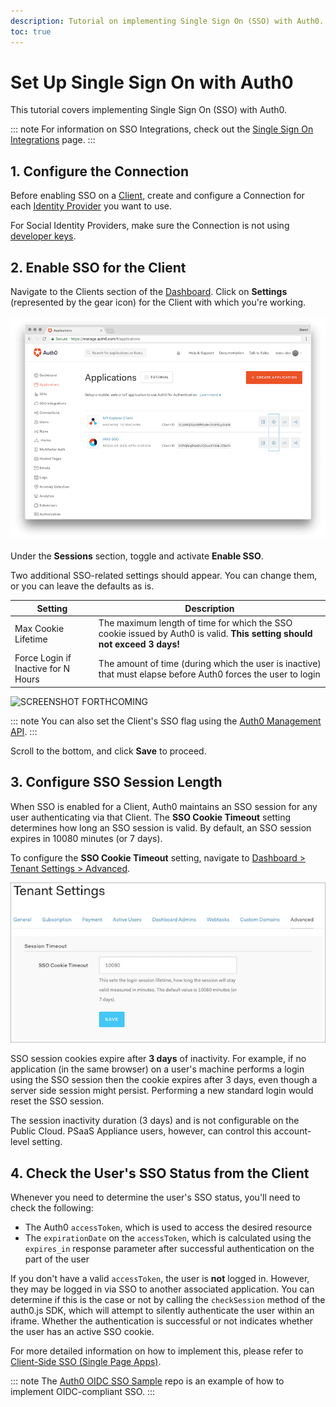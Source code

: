 ```yaml
---
description: Tutorial on implementing Single Sign On (SSO) with Auth0.
toc: true
---
```


# Set Up Single Sign On with Auth0

This tutorial covers implementing Single Sign On (SSO) with Auth0.

::: note
For information on SSO Integrations, check out the [Single Sign On Integrations](/integrations/sso) page.
:::

## 1. Configure the Connection

Before enabling SSO on a [Client](/clients), create and configure a Connection for each [Identity Provider](/identityproviders) you want to use.

For Social Identity Providers, make sure the Connection is not using [developer keys](/connections/devkeys).

## 2. Enable SSO for the Client

Navigate to the Clients section of the [Dashboard](${manage_url}/#/clients). Click on **Settings** (represented by the gear icon) for the Client with which you're working.

![](/media/articles/sso/single-sign-on/clients-dashboard.png)

Under the **Sessions** section, toggle and activate **Enable SSO**.

Two additional SSO-related settings should appear. You can change them, or you can leave the defaults as is.

| Setting | Description |
| - | - |
| Max Cookie Lifetime | The maximum length of time for which the SSO cookie issued by Auth0 is valid. **This setting should not exceed 3 days!** |
| Force Login if Inactive for N Hours | The amount of time (during which the user is inactive) that must elapse before Auth0 forces the user to login |

![SCREENSHOT FORTHCOMING]()

::: note
You can also set the Client's SSO flag using the [Auth0 Management API](/api/management/v2#!/Clients/patch_clients_by_id).
:::

Scroll to the bottom, and click **Save** to proceed.

## 3. Configure SSO Session Length

When SSO is enabled for a Client, Auth0 maintains an SSO session for any user authenticating via that Client. The **SSO Cookie Timeout** setting determines how long an SSO session is valid. By default, an SSO session expires in 10080 minutes (or 7 days).

To configure the **SSO Cookie Timeout** setting, navigate to [Dashboard > Tenant Settings > Advanced](${manage_url}/#/tenant/advanced).

![](/media/articles/sso/single-sign-on/accountsettings-ssotimeout.png)

SSO session cookies expire after **3 days** of inactivity. For example, if no application (in the same browser) on a user's machine performs a login using the SSO session then the cookie expires after 3 days, even though a server side session might persist. Performing a new standard login would reset the SSO session.

The session inactivity duration (3 days) and is not configurable on the Public Cloud. PSaaS Appliance users, however, can control this account-level setting.

## 4. Check the User's SSO Status from the Client

Whenever you need to determine the user's SSO status, you'll need to check the following:

* The Auth0 `accessToken`, which is used to access the desired resource
* The `expirationDate` on the `accessToken`, which is calculated using the `expires_in` response parameter after successful authentication on the part of the user

If you don't have a valid `accessToken`, the user is **not** logged in. However, they may be logged in via SSO to another associated application. You can determine if this is the case or not by calling the `checkSession` method of the auth0.js SDK, which will attempt to silently authenticate the user within an iframe. Whether the authentication is successful or not indicates whether the user has an active SSO cookie.

For more detailed information on how to implement this, please refer to [Client-Side SSO (Single Page Apps)](/sso/current/single-page-apps-sso).

::: note
The [Auth0 OIDC SSO Sample](https://github.com/auth0-samples/oidc-sso-sample) repo is an example of how to implement OIDC-compliant SSO.
:::
